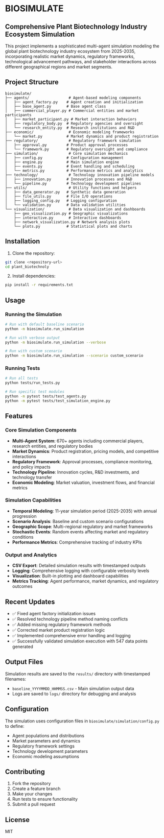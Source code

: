 # BIOSIMULATE

## Comprehensive Plant Biotechnology Industry Ecosystem Simulation

This project implements a sophisticated multi-agent simulation modeling the global plant biotechnology industry ecosystem from 2025-2035, incorporating realistic market dynamics, regulatory frameworks, technological advancement pathways, and stakeholder interactions across different geographical regions and market segments.

## Project Structure

```
biosimulate/
├── agents/                  # Agent-based modeling components
│   ├── agent_factory.py    # Agent creation and initialization
│   ├── base_agent.py       # Base agent class
│   ├── commercial_player.py # Commercial entities and market participants
│   ├── market_participant.py # Market interaction behaviors
│   ├── regulatory_body.py  # Regulatory agencies and oversight
│   └── research_entity.py  # Research institutions and R&D
├── economic/                # Economic modeling frameworks
│   └── market.py           # Market dynamics and product registration
├── regulatory/              # Regulatory framework simulation
│   ├── approval.py         # Product approval processes
│   └── framework.py        # Regulatory oversight and compliance
├── simulation/              # Core simulation mechanics
│   ├── config.py           # Configuration management
│   ├── engine.py           # Main simulation engine
│   ├── events.py           # Event handling and scheduling
│   └── metrics.py          # Performance metrics and analytics
├── technology/              # Technology innovation pipeline models
│   ├── innovation.py       # Innovation processes and R&D
│   └── pipeline.py         # Technology development pipelines
├── utils/                   # Utility functions and helpers
│   ├── data_generator.py   # Synthetic data generation
│   ├── file_utils.py       # File I/O operations
│   ├── logging_config.py   # Logging configuration
│   └── validation.py       # Data validation utilities
└── visualization/           # Data visualization and dashboards
    ├── geo_visualization.py # Geographic visualizations
    ├── interactive.py       # Interactive dashboards
    ├── network_visualization.py # Network analysis plots
    └── plots.py            # Statistical plots and charts
```

## Installation

1. Clone the repository:
```bash
git clone <repository-url>
cd plant_biotechnoly
```

2. Install dependencies:
```bash
pip install -r requirements.txt
```

## Usage

### Running the Simulation

```bash
# Run with default baseline scenario
python -m biosimulate.run_simulation

# Run with verbose output
python -m biosimulate.run_simulation --verbose

# Run with custom scenario
python -m biosimulate.run_simulation --scenario custom_scenario
```

### Running Tests

```bash
# Run all tests
python tests/run_tests.py

# Run specific test modules
python -m pytest tests/test_agents.py
python -m pytest tests/test_simulation_engine.py
```

## Features

### Core Simulation Components
- **Multi-Agent System**: 670+ agents including commercial players, research entities, and regulatory bodies
- **Market Dynamics**: Product registration, pricing models, and competitive interactions
- **Regulatory Framework**: Approval processes, compliance monitoring, and policy impacts
- **Technology Pipeline**: Innovation cycles, R&D investments, and technology transfer
- **Economic Modeling**: Market valuation, investment flows, and financial metrics

### Simulation Capabilities
- **Temporal Modeling**: 11-year simulation period (2025-2035) with annual progression
- **Scenario Analysis**: Baseline and custom scenario configurations
- **Geographic Scope**: Multi-regional regulatory and market frameworks
- **Stochastic Events**: Random events affecting market and regulatory conditions
- **Performance Metrics**: Comprehensive tracking of industry KPIs

### Output and Analytics
- **CSV Export**: Detailed simulation results with timestamped outputs
- **Logging**: Comprehensive logging with configurable verbosity levels
- **Visualization**: Built-in plotting and dashboard capabilities
- **Metrics Tracking**: Agent performance, market dynamics, and regulatory outcomes

## Recent Updates

- ✅ Fixed agent factory initialization issues
- ✅ Resolved technology pipeline method naming conflicts
- ✅ Added missing regulatory framework methods
- ✅ Corrected market product registration logic
- ✅ Implemented comprehensive error handling and logging
- ✅ Successfully validated simulation execution with 547 data points generated

## Output Files

Simulation results are saved to the `results/` directory with timestamped filenames:
- `baseline_YYYYMMDD_HHMMSS.csv` - Main simulation output data
- Logs are saved to `logs/` directory for debugging and analysis

## Configuration

The simulation uses configuration files in `biosimulate/simulation/config.py` to define:
- Agent populations and distributions
- Market parameters and dynamics
- Regulatory framework settings
- Technology development parameters
- Economic modeling assumptions

## Contributing

1. Fork the repository
2. Create a feature branch
3. Make your changes
4. Run tests to ensure functionality
5. Submit a pull request

## License

MIT